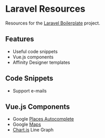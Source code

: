 # Laravel Resources

Resources for the [Laravel Boilerplate](https://github.com/PaoloCentomani/Laravel-Boilerplate) project.

## Features

* Useful code snippets
* Vue.js components
* Affinity Designer templates

## Code Snippets

* Support e-mails

## Vue.js Components

* Google [Places Autocomplete](https://developers.google.com/places/web-service/autocomplete)
* Google [Maps](https://developers.google.com/maps/documentation/javascript)
* [Chart.js](https://www.chartjs.org) Line Graph
